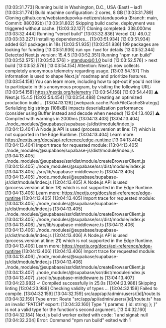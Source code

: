 [13:03:31.773] Running build in Washington, D.C., USA (East) – iad1
[13:03:31.774] Build machine configuration: 2 cores, 8 GB
[13:03:31.789] Cloning github.com/webstandupovka-netizen/standupovka (Branch: main, Commit: 880392b)
[13:03:31.802] Skipping build cache, deployment was triggered without cache.
[13:03:32.127] Cloning completed: 338.000ms
[13:03:32.444] Running "vercel build"
[13:03:32.836] Vercel CLI 46.0.2
[13:03:33.227] Installing dependencies...
[13:03:51.934] 
[13:03:51.934] added 621 packages in 18s
[13:03:51.935] 
[13:03:51.936] 199 packages are looking for funding
[13:03:51.936]   run `npm fund` for details
[13:03:52.344] Detected Next.js version: 15.4.5
[13:03:52.351] Running "npm run build"
[13:03:52.575] 
[13:03:52.576] > standup@0.1.0 build
[13:03:52.576] > next build
[13:03:52.576] 
[13:03:54.154] Attention: Next.js now collects completely anonymous telemetry regarding usage.
[13:03:54.157] This information is used to shape Next.js' roadmap and prioritize features.
[13:03:54.158] You can learn more, including how to opt-out if you'd not like to participate in this anonymous program, by visiting the following URL:
[13:03:54.158] https://nextjs.org/telemetry
[13:03:54.158] 
[13:03:54.449]    ▲ Next.js 15.4.5
[13:03:54.454] 
[13:03:54.488]    Creating an optimized production build ...
[13:04:13.126] <w> [webpack.cache.PackFileCacheStrategy] Serializing big strings (108kiB) impacts deserialization performance (consider using Buffer instead and decode when needed)
[13:04:13.402]  ⚠ Compiled with warnings in 2000ms
[13:04:13.403] 
[13:04:13.404] ./node_modules/@supabase/supabase-js/dist/module/index.js
[13:04:13.404] A Node.js API is used (process.version at line: 17) which is not supported in the Edge Runtime.
[13:04:13.404] Learn more: https://nextjs.org/docs/api-reference/edge-runtime
[13:04:13.404] 
[13:04:13.404] Import trace for requested module:
[13:04:13.405] ./node_modules/@supabase/supabase-js/dist/module/index.js
[13:04:13.405] ./node_modules/@supabase/ssr/dist/module/createBrowserClient.js
[13:04:13.405] ./node_modules/@supabase/ssr/dist/module/index.js
[13:04:13.405] ./src/lib/supabase-middleware.ts
[13:04:13.405] 
[13:04:13.405] ./node_modules/@supabase/supabase-js/dist/module/index.js
[13:04:13.405] A Node.js API is used (process.version at line: 18) which is not supported in the Edge Runtime.
[13:04:13.405] Learn more: https://nextjs.org/docs/api-reference/edge-runtime
[13:04:13.405] 
[13:04:13.405] Import trace for requested module:
[13:04:13.405] ./node_modules/@supabase/supabase-js/dist/module/index.js
[13:04:13.405] ./node_modules/@supabase/ssr/dist/module/createBrowserClient.js
[13:04:13.405] ./node_modules/@supabase/ssr/dist/module/index.js
[13:04:13.406] ./src/lib/supabase-middleware.ts
[13:04:13.406] 
[13:04:13.406] ./node_modules/@supabase/supabase-js/dist/module/index.js
[13:04:13.406] A Node.js API is used (process.version at line: 21) which is not supported in the Edge Runtime.
[13:04:13.406] Learn more: https://nextjs.org/docs/api-reference/edge-runtime
[13:04:13.406] 
[13:04:13.406] Import trace for requested module:
[13:04:13.406] ./node_modules/@supabase/supabase-js/dist/module/index.js
[13:04:13.406] ./node_modules/@supabase/ssr/dist/module/createBrowserClient.js
[13:04:13.407] ./node_modules/@supabase/ssr/dist/module/index.js
[13:04:13.407] ./src/lib/supabase-middleware.ts
[13:04:13.407] 
[13:04:23.982]  ✓ Compiled successfully in 25.0s
[13:04:23.988]    Skipping linting
[13:04:23.989]    Checking validity of types ...
[13:04:32.159] Failed to compile.
[13:04:32.159] 
[13:04:32.159] src/app/api/admin/users/[id]/route.ts
[13:04:32.159] Type error: Route "src/app/api/admin/users/[id]/route.ts" has an invalid "PATCH" export:
[13:04:32.160]   Type "{ params: { id: string; }; }" is not a valid type for the function's second argument.
[13:04:32.160] 
[13:04:32.184] Next.js build worker exited with code: 1 and signal: null
[13:04:32.204] Error: Command "npm run build" exited with 1